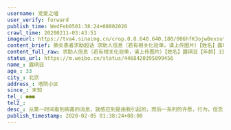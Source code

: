 ```yaml
---
username: 宠爱之喵
user_verify: forward
publish_time: WedFeb0501:38:24+08002020
crawl_time: 20200211-03:43:51
imageurl: https://tva4.sinaimg.cn/crop.0.0.640.640.180/006hfK3ojw8exsutwzybaj30hs0hsaaw.jpg?KID=imgbed,tva&Expires=1581374228&ssig=iQrPfs0igy,http://n.sinaimg.cn/photo/5213b46e/20181127/timeline_card_small_super_default.png
content_brief: 肺炎患者求助超话 求助人信息（若有相关化验单，请上传图片）【姓名】露琪亚【年龄】33【所在城市】北京【所在小区、社区】塔院小区【患病时间】未知【联系方式】●●●【其他紧急联系人】【病情描述】从第一时间看到病毒的消息，就感应到是由我引起的，而后一系列的许愿，行为，信念 ...全文
content_full_raw: 求助人信息（若有相关化验单，请上传图片）【姓名】露琪亚【年龄】33【所在城市】北京【所在小区、社区】塔院小区【患病时间】未知【联系方式】●●●【其他紧急联系人】【病情描述】从第一时间看到病毒的消息，就感应到是由我引起的，而后一系列的许愿，行为，信念，都是因病毒而产生，每一条信息新闻，都与自己生活中的事件和人和自己的经历相关联，有种量子病毒的感觉！！！感觉自己就是绝对的病原体和源头，自身就是疾病的抗体，我想自首，希望能够铲除我的疑惑，对疫情做出相应的贡献。微信电话●●●，如无法接通，可微信或微博北京·安贞西里二区
status_url: https://m.weibo.cn/status/4468420395899456
name_: 露琪亚
age_: 33
city_: 北京
address_: 塔院小区
since_: 未知
tel_: ●●●
tel2_: 
desc_: 从第一时间看到病毒的消息，就感应到是由我引起的，而后一系列的许愿，行为，信念，都是因病毒而产生，每一条信息新闻，都与自己生活中的事件和人和自己的经历相关联，有种量子病毒的感觉！！！感觉自己就是绝对的病原体和源头，自身就是疾病的抗体，我想自首，希望能够铲除我的疑惑，对疫情做出相应的贡献。微信电话●●●，如无法接通，可微信或微博北京·安贞西里二区
publish_timestamp: 2020-02-05 01:38:24+08:00
---
```


